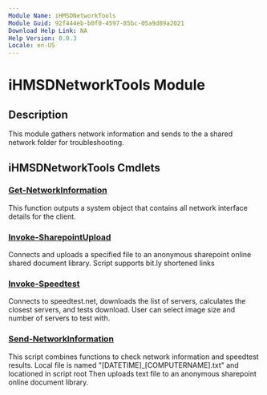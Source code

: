 ```yaml
---
Module Name: iHMSDNetworkTools
Module Guid: 92f444eb-b0f0-4597-85bc-05a9d89a2021
Download Help Link: NA
Help Version: 0.0.3
Locale: en-US
---
```


# iHMSDNetworkTools Module
## Description
This module gathers network information and sends to the a shared network folder for troubleshooting.

## iHMSDNetworkTools Cmdlets
### [Get-NetworkInformation](Get-NetworkInformation.md)
This function outputs a system object that contains all network interface details for the client.

### [Invoke-SharepointUpload](Invoke-SharepointUpload.md)
Connects and uploads a specified file to an anonymous sharepoint online shared document library.
Script supports bit.ly shortened links

### [Invoke-Speedtest](Invoke-Speedtest.md)
Connects to speedtest.net, downloads the list of servers, calculates the closest servers, and tests download.
User can select image size and number of servers to test with.

### [Send-NetworkInformation](Send-NetworkInformation.md)
This script combines functions to check network information and speedtest results.
Local file is named "[DATETIME]_[COMPUTERNAME].txt" and locationed in script root
Then uploads text file to an anonymous sharepoint online document library.


